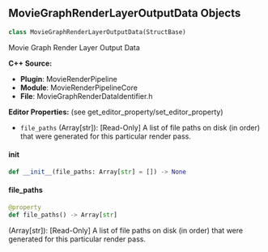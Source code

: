 ## MovieGraphRenderLayerOutputData Objects

```python
class MovieGraphRenderLayerOutputData(StructBase)
```

Movie Graph Render Layer Output Data

**C++ Source:**

- **Plugin**: MovieRenderPipeline
- **Module**: MovieRenderPipelineCore
- **File**: MovieGraphRenderDataIdentifier.h

**Editor Properties:** (see get_editor_property/set_editor_property)

- ``file_paths`` (Array[str]):  [Read-Only] A list of file paths on disk (in order) that were generated for this particular render pass.

<a id="unreal.MovieGraphRenderLayerOutputData.__init__"></a>

#### __init__

```python
def __init__(file_paths: Array[str] = []) -> None
```

<a id="unreal.MovieGraphRenderLayerOutputData.file_paths"></a>

#### file_paths

```python
@property
def file_paths() -> Array[str]
```

(Array[str]):  [Read-Only] A list of file paths on disk (in order) that were generated for this particular render pass.

<a id="unreal.MoviePipelineShotOutputData"></a>